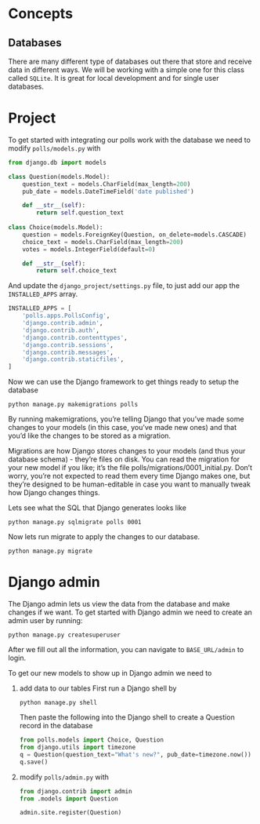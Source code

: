 # Concepts

## Databases
There are many different type of databases out there that store and receive data in different
ways.  We will be working with a simple one for this class called `SQLite`.  It is great for
local development and for single user databases.

# Project
To get started with integrating our polls work with the database we need to modify 
`polls/models.py` with
```python
from django.db import models

class Question(models.Model):
    question_text = models.CharField(max_length=200)
    pub_date = models.DateTimeField('date published')

    def __str__(self):
        return self.question_text
    
class Choice(models.Model):
    question = models.ForeignKey(Question, on_delete=models.CASCADE)
    choice_text = models.CharField(max_length=200)
    votes = models.IntegerField(default=0)

    def __str__(self):
        return self.choice_text
```

And update the `django_project/settings.py` file, to just add our app the `INSTALLED_APPS` array.
```python
INSTALLED_APPS = [
    'polls.apps.PollsConfig',
    'django.contrib.admin',
    'django.contrib.auth',
    'django.contrib.contenttypes',
    'django.contrib.sessions',
    'django.contrib.messages',
    'django.contrib.staticfiles',
]
```

Now we can use the Django framework to get things ready to setup the database
```shell
python manage.py makemigrations polls
```

By running makemigrations, you’re telling Django that you’ve made some changes to your models (in this case, you’ve made new ones) and that you’d like the changes to be stored as a migration.

Migrations are how Django stores changes to your models (and thus your database schema) - they’re files on disk. You can read the migration for your new model if you like; it’s the file polls/migrations/0001_initial.py. Don’t worry, you’re not expected to read them every time Django makes one, but they’re designed to be human-editable in case you want to manually tweak how Django changes things.

Lets see what the SQL that Django generates looks like
```shell
python manage.py sqlmigrate polls 0001
```

Now lets run migrate to apply the changes to our database.
```shell
python manage.py migrate
```

# Django admin
The Django admin lets us view the data from the database and make changes if we want. To get 
started with Django admin we need to create an admin user by running:
```shell
python manage.py createsuperuser
```

After we fill out all the information, you can navigate to `BASE_URL/admin` to login.

To get our new models to show up in Django admin we need to
1. add data to our tables
    First run a Django shell by
    ```shell
    python manage.py shell
    ```
   
    Then paste the following into the Django shell to create a Question record in the database
    ```python
    from polls.models import Choice, Question
    from django.utils import timezone
    q = Question(question_text="What's new?", pub_date=timezone.now())
    q.save()
    ```
1. modify `polls/admin.py` with 
    ```python
    from django.contrib import admin
    from .models import Question
    
    admin.site.register(Question)
    ```